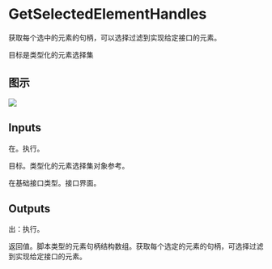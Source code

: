 # GetSelectedElementHandles

获取每个选中的元素的句柄，可以选择过滤到实现给定接口的元素。

目标是类型化的元素选择集

## 图示

![]($-20221218-21170102.png)

## Inputs

在。执行。

目标。类型化的元素选择集对象参考。

在基础接口类型。接口界面。  

## Outputs

出：执行。

返回值。脚本类型的元素句柄结构数组。获取每个选定的元素的句柄，可选择过滤到实现给定接口的元素。
